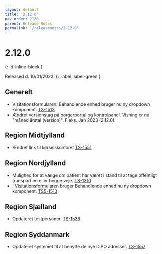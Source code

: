```yaml
---
layout: default
title: '2.12.0'
nav_order: 2120
parent: Release Notes
permalink: '/releasenotes/2-12-0'
---
```


# 2.12.0
{: .d-inline-block }

Released d. 10/01/2023.
{: .label .label-green }

## Generelt
- Visitationsformularen: Behandlende enhed bruger nu ny dropdown komponent. [TS-1513](https://sd.trifork.com/browse/TS5-1513)
- Ændret versionstag på borgerportal og kontrolpanel. Visning er nu "måned årstal (version)". F.eks. Jan 2023 (2.12.0).

## Region Midtjylland
- Ændret link til kørselskontoret [TS-1551](https://sd.trifork.com/browse/TS5-1551)

## Region Nordjylland
- Mulighed for at vælge om patient har været i stand til at tage offentligt transport én eller begge veje. [TS-1310](https://sd.trifork.com/browse/TS5-1310)
- I Visitationsformularen bruger Behandlende enhed nu ny dropdown komponent. [TS5-1513](https://sd.trifork.com/browse/TS5-1513)

## Region Sjælland
- Opdateret testpersoner. [TS-1536](https://sd.trifork.com/browse/TS5-1536)

## Region Syddanmark
- Opdateret systemet til at benytte de nye DIPO adresser. [TS-1557](https://sd.trifork.com/browse/TS5-1557)
